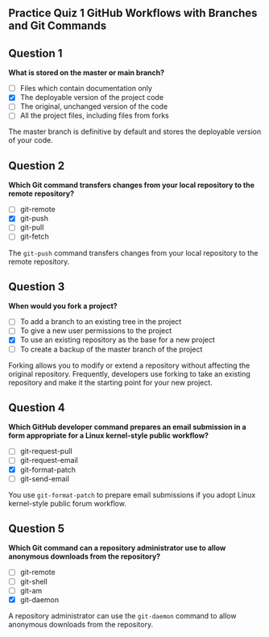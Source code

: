## Practice Quiz 1 GitHub Workflows with Branches and Git Commands

## Question 1
**What is stored on the master or main branch?**
- [ ] Files which contain documentation only
- [x] The deployable version of the project code
- [ ] The original, unchanged version of the code
- [ ] All the project files, including files from forks

The master branch is definitive by default and stores the deployable version of your code.

## Question 2
**Which Git command transfers changes from your local repository to the remote repository?**
- [ ] git-remote
- [x] git-push
- [ ] git-pull
- [ ] git-fetch

The `git-push` command transfers changes from your local repository to the remote repository.

## Question 3
**When would you fork a project?**
- [ ] To add a branch to an existing tree in the project
- [ ] To give a new user permissions to the project
- [x] To use an existing repository as the base for a new project
- [ ] To create a backup of the master branch of the project

Forking allows you to modify or extend a repository without affecting the original repository. Frequently, developers use forking to take an existing repository and make it the starting point for your new project.

## Question 4
**Which GitHub developer command prepares an email submission in a form appropriate for a Linux kernel-style public workflow?**
- [ ] git-request-pull
- [ ] git-request-email
- [x] git-format-patch
- [ ] git-send-email

You use `git-format-patch` to prepare email submissions if you adopt Linux kernel-style public forum workflow.

## Question 5
**Which Git command can a repository administrator use to allow anonymous downloads from the repository?**
- [ ] git-remote
- [ ] git-shell
- [ ] git-am
- [x] git-daemon

A repository administrator can use the `git-daemon` command to allow anonymous downloads from the repository.


